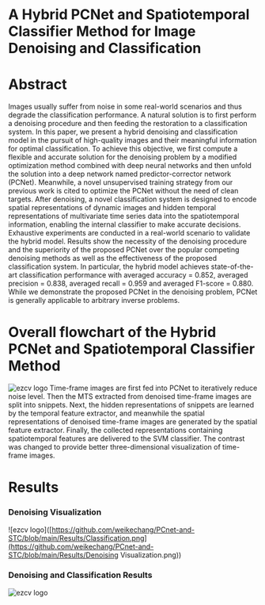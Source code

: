 # A Hybrid PCNet and Spatiotemporal Classifier Method for Image Denoising and Classification
# Abstract
Images usually suffer from noise in some real-world scenarios and thus degrade the classification performance. A natural solution is to first perform a denoising procedure and then feeding the restoration to a classification system. In this paper, we present a hybrid denoising and classification model in the pursuit of high-quality images and their meaningful information for optimal classification. To achieve this objective, we first compute a flexible and accurate solution for the denoising problem by a modified optimization method combined with deep neural networks and then unfold the solution into a deep network named predictor-corrector network (PCNet). Meanwhile, a novel unsupervised training strategy from our previous work is cited to optimize the PCNet without the need of clean targets. After denoising, a novel classification system is designed to encode spatial representations of dynamic images and hidden temporal representations of multivariate time series data into the spatiotemporal information, enabling the internal classifier to make accurate decisions. Exhaustive experiments are conducted in a real-world scenario to validate the hybrid model. Results show the necessity of the denoising procedure and the superiority of the proposed PCNet over the popular competing denoising methods as well as the effectiveness of the proposed classification system. In particular, the hybrid model achieves state-of-the-art classification performance with averaged accuracy = 0.852, averaged precision = 0.838, averaged recall = 0.959 and averaged F1-score = 0.880. While we demonstrate the proposed PCNet in the denoising problem, PCNet is generally applicable to arbitrary inverse problems.
# Overall flowchart of the Hybrid PCNet and Spatiotemporal Classifier Method
![ezcv logo](https://github.com/weikechang/PCnet-and-STC/blob/main/fig1.png)
Time-frame images are first fed into PCNet to iteratively reduce noise level. Then the MTS extracted from denoised time-frame images are split into snippets. Next, the hidden representations of snippets are learned by the temporal feature extractor, and meanwhile the spatial representations of denoised time-frame images are generated by the spatial feature extractor. Finally, the collected representations containing spatiotemporal features are delivered to the SVM classifier. The contrast was changed to provide better three-dimensional visualization of time-frame images.
# Results
### Denoising Visualization
![ezcv logo]([https://github.com/weikechang/PCnet-and-STC/blob/main/Results/Classification.png](https://github.com/weikechang/PCnet-and-STC/blob/main/Results/Denoising Visualization.png))
### Denoising and Classification Results
![ezcv logo]([https://github.com/weikechang/PCnet-and-STC/blob/main/fig1.png](https://github.com/weikechang/PCnet-and-STC/blob/main/Results/Classification.png))
